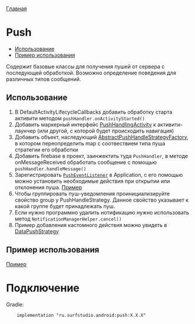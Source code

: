 [Главная](../docs/main.md)

# Push

- [Использование](#использование)
- [Пример использования](#пример-использования)

Содержит базовые классы для получения пушей от сервера с последующей обработкой.
Возможно определение поведения для различных типов сообщений.

## Использование

1. В DefaultActivityLifecycleCallbacks добавить обработку старта активити методом
   `pushHandler.onActivityStarted()`
2. Добавить маркерный интерфейс [PushHandlingActivity](lib-push/src/main/java/ru/surfstudio/android/notification/ui/notification/PushHandlingActivity.kt)
   к активити-лаунчер (или другой, с которой будет происходить навигация)
3. Добавить объект, наследующий [AbstractPushHandleStrategyFactory](lib-push/src/main/java/ru/surfstudio/android/notification/ui/notification/AbstractPushHandleStrategyFactory.kt),
   в котором переопределить map c соотвествием типа пуша стратегии его обработки
4. Добавить firebase в проект, заинжектить туда `PushHandler`, в методе onMessageReceived обработать сообщение
   с помощью `pushHandler.handleMessage()`
5. Зарегистрировать [`PushEventListener`][pushListener] в Application, с его помощью можно установить необходимые действия при открытии или отклонения пуша. [Пример][pushListenerimpl]
6. Чтобы группировать пуш-уведомления проинициализируйте свойство group у PushHandleStrategy. Данное свойство указывает к какой группе будет принадлежать пуш.
7. Если нужно программно удалить нотификацию нужно использовать метод `NotificationManagerHelper.cancel()`
8. Пример добавления кастомного действия можно увидеть в [DataPushStrategy](../analytics-sample/src/main/java/ru/surfstudio/android/firebase/sample/ui/common/notification/strategies/simple/DataPushStrategy.kt)

## Пример использования
[Пример](sample)


# Подключение
Gradle:
```
    implementation "ru.surfstudio.android:push:X.X.X"
```

[nm]: sample/src/main/java/ru/surfstudio/android/push/sample/app/dagger/NotificationModule.kt
[pushlistener]: lib-push/src/main/java/ru/surfstudio/android/notification/ui/PushEventListener.kt
[pushListenerimpl]: ../template/base_feature/src/main/java/ru/surfstudio/standard/application/app/App.kt